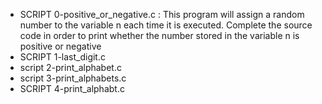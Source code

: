 - SCRIPT 0-positive_or_negative.c : This program will assign a random number to the variable n each time it is executed. Complete the source code in order to print whether the number stored in the variable n is positive or negative
- SCRIPT 1-last_digit.c
- script 2-print_alphabet.c
- script 3-print_alphabets.c
- SCRIPT 4-print_alphabt.c
